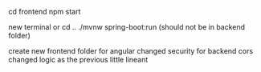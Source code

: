 cd frontend
npm start


new terminal or cd ..
./mvnw spring-boot:run        (should not be in backend folder)


create new frontend folder for angular 
changed security for backend cors
changed logic as the previous little lineant